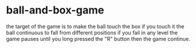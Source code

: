 # ball-and-box-game
the target of the game is to make the ball touch the box 
if you touch it the ball continuous to fall from different positions
if you fail in any level the game pauses until you long pressed the "R" button then the game continue.
